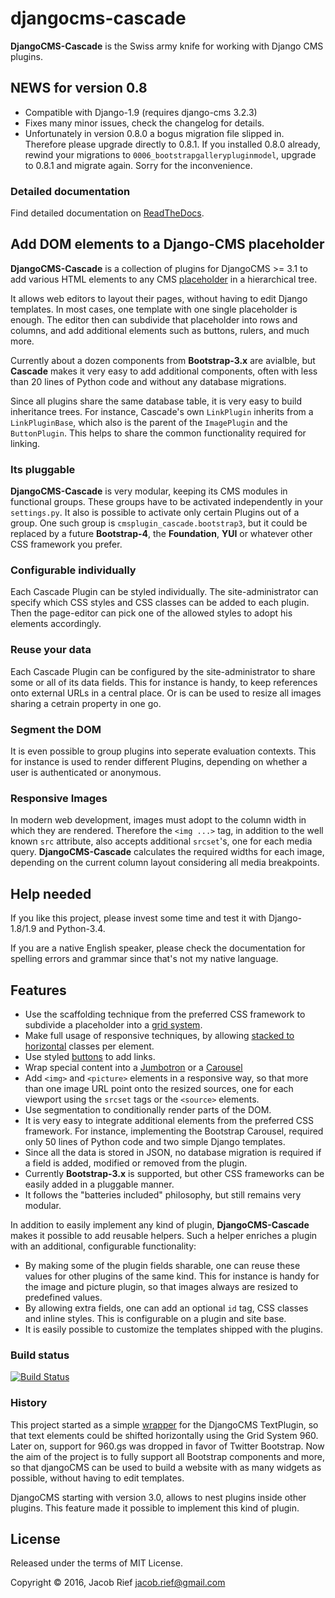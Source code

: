 # djangocms-cascade

**DjangoCMS-Cascade** is the Swiss army knife for working with Django CMS plugins.

## NEWS for version 0.8

* Compatible with Django-1.9 (requires django-cms 3.2.3)
* Fixes many minor issues, check the changelog for details.
* Unfortunately in version 0.8.0 a bogus migration file slipped in. Therefore please upgrade directly to 0.8.1. If you installed 0.8.0 already, rewind your migrations to ``0006_bootstrapgallerypluginmodel``, upgrade to 0.8.1 and migrate again. Sorry for the inconvenience.

### Detailed documentation

Find detailed documentation on [ReadTheDocs](http://djangocms-cascade.readthedocs.org/en/latest/).


## Add DOM elements to a Django-CMS placeholder

**DjangoCMS-Cascade** is a collection of plugins for DjangoCMS >= 3.1 to add various HTML elements
to any CMS [placeholder](http://docs.django-cms.org/en/develop/getting_started/tutorial.html#creating-templates)
in a hierarchical tree.

It allows web editors to layout their pages, without having to edit Django templates. In most cases,
one template with one single placeholder is enough. The editor then can subdivide that placeholder
into rows and columns, and add additional elements such as buttons, rulers, and much more.

Currently about a dozen components from **Bootstrap-3.x** are avialble, but **Cascade** makes it
very easy to add additional components, often with less than 20 lines of Python code and without
any database migrations.

Since all plugins share the same database table, it is very easy to build inheritance trees. For
instance, Cascade's own ``LinkPlugin`` inherits from a ``LinkPluginBase``, which also is the parent
of the ``ImagePlugin`` and the ``ButtonPlugin``. This helps to share the common functionality
required for linking.


### Its pluggable

**DjangoCMS-Cascade** is very modular, keeping its CMS modules in functional groups. These groups
have to be activated independently in your ``settings.py``. It also is possible to activate only
certain Plugins out of a group. One such group is ``cmsplugin_cascade.bootstrap3``, but it could be
replaced by a future **Bootstrap-4**, the **Foundation**, **YUI** or whatever other CSS framework
you prefer.


### Configurable individually

Each Cascade Plugin can be styled individually. The site-administrator can specify which CSS styles
and CSS classes can be added to each plugin. Then the page-editor can pick one of the allowed styles
to adopt his elements accordingly.


### Reuse your data

Each Cascade Plugin can be configured by the site-administrator to share some or all of its data
fields. This for instance is handy, to keep references onto external URLs in a central place. Or is
can be used to resize all images sharing a cetrain property in one go.


### Segment the DOM

It is even possible to group plugins into seperate evaluation contexts. This for instance is used to
render different Plugins, depending on whether a user is authenticated or anonymous.


### Responsive Images

In modern web development, images must adopt to the column width in which they are rendered.
Therefore the ``<img ...>`` tag, in addition to the well known ``src`` attribute, also accepts 
additional ``srcset``'s, one for each media query. **DjangoCMS-Cascade** calculates the required
widths for each image, depending on the current column layout considering all media breakpoints.


## Help needed

If you like this project, please invest some time and test it with Django-1.8/1.9 and Python-3.4.

If you are a native English speaker, please check the documentation for spelling errors and grammar
since that's not my native language.


## Features

* Use the scaffolding technique from the preferred CSS framework to subdivide a placeholder into a
  [grid system](http://getbootstrap.com/css/#grid).
* Make full usage of responsive techniques, by allowing
  [stacked to horizontal](http://getbootstrap.com/css/#grid-example-basic) classes per element.
* Use styled [buttons](http://getbootstrap.com/css/#buttons) to add links.
* Wrap special content into a [Jumbotron](http://getbootstrap.com/components/#jumbotron) or a
  [Carousel](http://getbootstrap.com/javascript/#carousel) 
* Add ``<img>`` and ``<picture>`` elements in a responsive way, so that more than one image URL
  point onto the resized sources, one for each viewport using the ``srcset`` tags or the ``<source>``
  elements.
* Use segmentation to conditionally render parts of the DOM.
* It is very easy to integrate additional elements from the preferred CSS framework. For instance,
  implementing the Bootstrap Carousel, required only 50 lines of Python code and two simple Django
  templates.
* Since all the data is stored in JSON, no database migration is required if a field is added,
  modified or removed from the plugin.
* Currently **Bootstrap-3.x** is supported, but other CSS frameworks can be easily added in a
  pluggable manner.
* It follows the "batteries included" philosophy, but still remains very modular.

In addition to easily implement any kind of plugin, **DjangoCMS-Cascade** makes it possible to add
reusable helpers. Such a helper enriches a plugin with an additional, configurable functionality:

* By making some of the plugin fields sharable, one can reuse these values for other plugins of the
  same kind. This for instance is handy for the image and picture plugin, so that images always are
  resized to predefined values.
* By allowing extra fields, one can add an optional ``id`` tag, CSS classes and inline styles. This
  is configurable on a plugin and site base.
* It is easily possible to customize the templates shipped with the plugins.


### Build status

[![Build Status](https://travis-ci.org/jrief/djangocms-cascade.png?branch=master)](https://travis-ci.org/jrief/djangocms-cascade)


### History

This project started as a simple [wrapper](https://github.com/jrief/cmsplugin-text-wrapper) for the
DjangoCMS TextPlugin, so that text elements could be shifted horizontally using the Grid System 960.
Later on, support for 960.gs was dropped in favor of Twitter Bootstrap. Now the aim of the project
is to fully support all Bootstrap components and more, so that djangoCMS can be used to build a
website with as many widgets as possible, without having to edit templates.

DjangoCMS starting with version 3.0, allows to nest plugins inside other plugins. This feature made
it possible to implement this kind of plugin.


## License

Released under the terms of MIT License.

Copyright &copy; 2016, Jacob Rief <jacob.rief@gmail.com>
